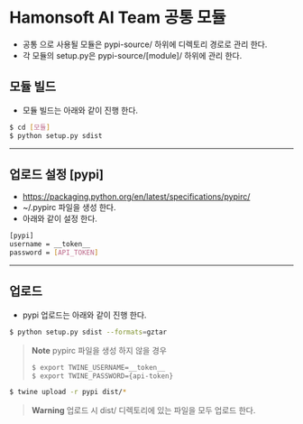 Hamonsoft AI Team 공통 모듈
=============================

- 공통 으로 사용될 모듈은 pypi-source/ 하위에 디렉토리 경로로 관리 한다.
- 각 모듈의 setup.py은 pypi-source/[module]/ 하위에 관리 한다.

## 모듈 빌드

- 모듈 빌드는 아래와 같이 진행 한다.

``` bash
$ cd [모듈]
$ python setup.py sdist
```

---

## 업로드 설정 [pypi]

- https://packaging.python.org/en/latest/specifications/pypirc/
- ~/.pypirc 파일을 생성 한다.
- 아래와 같이 설정 한다.

``` bash
[pypi]
username = __token__
password = [API_TOKEN]
```

---

## 업로드

- pypi 업로드는 아래와 같이 진행 한다.

``` bash
$ python setup.py sdist --formats=gztar
```

> **Note** pypirc 파일을 생성 하지 않을 경우
> ``` bash
> $ export TWINE_USERNAME=__token__
> $ export TWINE_PASSWORD={api-token}
> ```

```bash
$ twine upload -r pypi dist/*
```

> **Warning**
> 업로드 시 dist/ 디렉토리에 있는 파일을 모두 업로드 한다.

